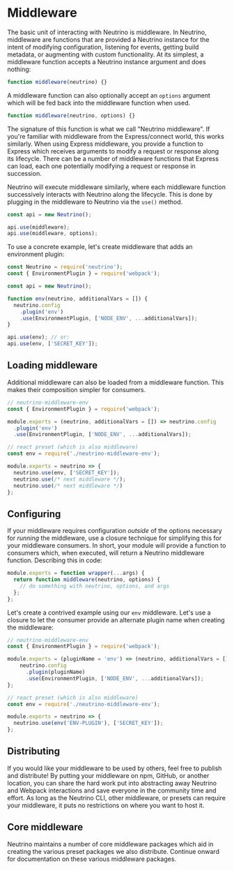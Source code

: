 # Middleware

The basic unit of interacting with Neutrino is middleware. In Neutrino, middleware are functions
that are provided a Neutrino instance for the intent of modifying configuration, listening for
events, getting build metadata, or augmenting with custom functionality. At its simplest, a middleware
function accepts a Neutrino instance argument and does nothing:

```js
function middleware(neutrino) {}
```

A middleware function can also optionally accept an `options` argument which will be fed back into
the middleware function when used.

```js
function middleware(neutrino, options) {}
```

The signature of this function is what we call "Neutrino middleware". If you're familiar with middleware from the
Express/connect world, this works similarly. When using Express middleware, you provide a function to Express which
receives arguments to modify a request or response along its lifecycle. There can be a number of middleware functions
that Express can load, each one potentially modifying a request or response in succession.

Neutrino will execute middleware similarly, where each middleware function successively interacts with Neutrino along
the lifecycle. This is done by plugging in the middleware to Neutrino via the `use()` method.

```js
const api = new Neutrino();

api.use(middleware);
api.use(middleware, options);
```

To use a concrete example, let's create middleware that adds an environment plugin:

```js
const Neutrino = require('neutrino');
const { EnvironmentPlugin } = require('webpack');

const api = new Neutrino();

function env(neutrino, additionalVars = []) {
  neutrino.config
    .plugin('env')
    .use(EnvironmentPlugin, ['NODE_ENV', ...additionalVars]);
}

api.use(env); // or:
api.use(env, ['SECRET_KEY']);
```

## Loading middleware

Additional middleware can also be loaded from a middleware function. This makes their composition simpler for
consumers.

```js
// neutrino-middleware-env
const { EnvironmentPlugin } = require('webpack');

module.exports = (neutrino, additionalVars = []) => neutrino.config
  .plugin('env')
  .use(EnvironmentPlugin, ['NODE_ENV', ...additionalVars]);
```

```js
// react preset (which is also middleware)
const env = require('./neutrino-middleware-env');

module.exports = neutrino => {
  neutrino.use(env, ['SECRET_KEY']);
  neutrino.use(/* next middleware */);
  neutrino.use(/* next middleware */)
};
```

## Configuring

If your middleware requires configuration _outside_ of the options necessary for _running_ the middleware,
use a closure technique for simplifying this for your middleware consumers. In short, your module will provide a
function to consumers which, when executed, will return a Neutrino middleware function. Describing this in code:

```js
module.exports = function wrapper(...args) {
  return function middleware(neutrino, options) {
    // do something with neutrino, options, and args
  };
};
```

Let's create a contrived example using our `env` middleware. Let's use a closure to let the consumer provide an
alternate plugin name when creating the middleware:

```js
// neutrino-middleware-env
const { EnvironmentPlugin } = require('webpack');

module.exports = (pluginName = 'env') => (neutrino, additionalVars = []) => {
    neutrino.config
      .plugin(pluginName)
      .use(EnvironmentPlugin, ['NODE_ENV', ...additionalVars]);
};
```

```js
// react preset (which is also middleware)
const env = require('./neutrino-middleware-env');

module.exports = neutrino => {
  neutrino.use(env('ENV-PLUGIN'), ['SECRET_KEY']);
};
```

## Distributing

If you would like your middleware to be used by others, feel free to publish and distribute! By putting your middleware
on npm, GitHub, or another location, you can share the hard work put into abstracting away Neutrino and Webpack
interactions and save everyone in the community time and effort. As long as the Neutrino CLI, other middleware, or
presets can require your middleware, it puts no restrictions on where you want to host it.

## Core middleware

Neutrino maintains a number of core middleware packages which aid in creating the various preset packages we also
distribute. Continue onward for documentation on these various middleware packages.
